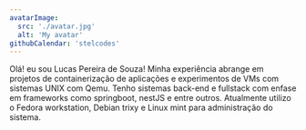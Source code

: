 ```yaml
---
avatarImage:
  src: './avatar.jpg'
  alt: 'My avatar'
githubCalendar: 'stelcodes'
---
```


Olá! eu sou Lucas Pereira de Souza!
Minha experiência abrange em projetos de containerização de aplicações e experimentos de VMs com sistemas UNIX com Qemu. Tenho sistemas back-end e fullstack com enfase em frameworks como springboot, nestJS e entre outros. Atualmente utilizo o Fedora workstation, Debian trixy e Linux mint para administração do sistema.
